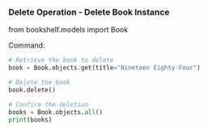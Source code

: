### Delete Operation - Delete Book Instance

from bookshelf.models import Book

Command:
```python
# Retrieve the book to delete
book = Book.objects.get(title="Nineteen Eighty-Four")

# Delete the book
book.delete()

# Confirm the deletion
books = Book.objects.all()
print(books)
